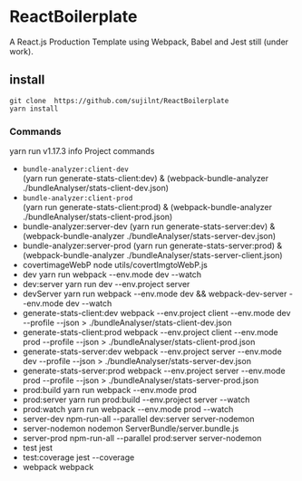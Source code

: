 # ReactBoilerplate
A React.js Production Template using Webpack, Babel and Jest still (under work).

## install
`git clone  https://github.com/sujilnt/ReactBoilerplate`  <br/>
`yarn install`

### Commands

yarn run v1.17.3
info Project commands
   - `bundle-analyzer:client-dev` <br/>
      (yarn run generate-stats-client:dev) & (webpack-bundle-analyzer ./bundleAnalyser/stats-client-dev.json) 
   - `bundle-analyzer:client-prod` <br/>
      (yarn run generate-stats-client:prod) & (webpack-bundle-analyzer ./bundleAnalyser/stats-client-prod.json)
   - bundle-analyzer:server-dev
      (yarn run generate-stats-server:dev) & (webpack-bundle-analyzer ./bundleAnalyser/stats-server-dev.json)
   - bundle-analyzer:server-prod
      (yarn run generate-stats-server:prod) & (webpack-bundle-analyzer ./bundleAnalyser/stats-server-client.json)
   - covertimageWebP
      node utils/covertImgtoWebP.js
   - dev
      yarn run webpack --env.mode dev --watch
   - dev:server
      yarn run dev --env.project server
   - devServer
      yarn run webpack --env.mode dev && webpack-dev-server --env.mode dev --watch
   - generate-stats-client:dev
      webpack --env.project client --env.mode dev --profile --json > ./bundleAnalyser/stats-client-dev.json
   - generate-stats-client:prod
      webpack --env.project client --env.mode prod --profile --json > ./bundleAnalyser/stats-client-prod.json
   - generate-stats-server:dev
      webpack --env.project server --env.mode dev --profile --json > ./bundleAnalyser/stats-server-dev.json
   - generate-stats-server:prod
      webpack --env.project server --env.mode prod --profile --json > ./bundleAnalyser/stats-server-prod.json
   - prod:build
      yarn run webpack --env.mode prod
   - prod:server
      yarn run prod:build --env.project server --watch
   - prod:watch
      yarn run webpack --env.mode prod --watch
   - server-dev
      npm-run-all --parallel dev:server server-nodemon
   - server-nodemon
      nodemon  ServerBundle/server.bundle.js
   - server-prod
      npm-run-all --parallel prod:server server-nodemon
   - test
      jest
   - test:coverage
      jest --coverage
   - webpack
      webpack

